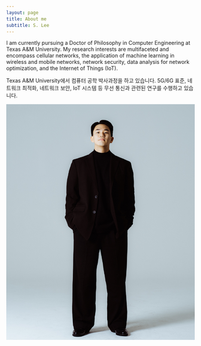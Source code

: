 ```yaml
---
layout: page
title: About me
subtitle: S. Lee
---
```

I am currently pursuing a Doctor of Philosophy in Computer Engineering at Texas A&M University.
My research interests are multifaceted and encompass cellular networks, the application of machine learning in wireless and mobile networks, 
network security, data analysis for network optimization, and the Internet of Things (IoT).

Texas A&M University에서 컴퓨터 공학 박사과정을 하고 있습니다. 5G/6G 표준, 네트워크 최적화, 네트워크 보안, IoT 시스템 등 무선 통신과 관련된 연구를 수행하고 있습니다.

![Profile Picture](/assets/img/profile_long.jpg)